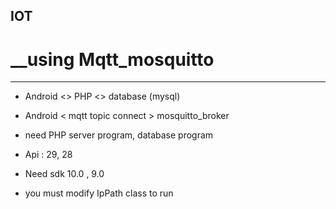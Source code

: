 ## IOT 
# __using Mqtt_mosquitto

--------------------------------------
* Android <> PHP <>  database (mysql)

* Android < mqtt topic connect > mosquitto_broker

* need PHP server program, database program

* Api : 29, 28

* Need sdk 10.0 , 9.0

* you must modify IpPath class to run

